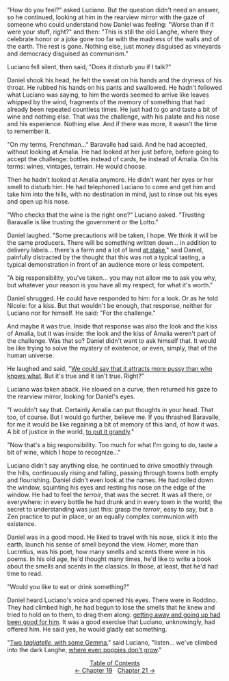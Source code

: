 <!-- Pages 137-139 -->
"How do you feel?" asked Luciano. But the question didn't need an answer, so he continued, looking at him in the rearview mirror with the gaze of someone who could understand how Daniel was feeling: "Worse than if it were your stuff, right?" and then: "This is still the old Langhe, where they celebrate honor or a joke gone too far with the madness of the walls and of the earth. The rest is gone. Nothing else, just money disguised as vineyards and democracy disguised as communism."

Luciano fell silent, then said, "Does it disturb you if I talk?"

Daniel shook his head, he felt the sweat on his hands and the dryness of his throat. He rubbed his hands on his pants and swallowed. He hadn't followed what Luciano was saying, to him the words seemed to arrive like leaves whipped by the wind, fragments of the memory of something that had already been repeated countless times. He just had to go and taste a bit of wine and nothing else. That was the challenge, with his palate and his nose and his experience. Nothing else. And if there was more, it wasn't the time to remember it. 

"On my terms, Frenchman..." Baravalle had said. And he had accepted, without looking at Amalia. He had looked at her just before, before going to accept the challenge: bottles instead of cards, he instead of Amalia. On his terms: wines, vintages, terrain. He would choose.

Then he hadn't looked at Amalia anymore. He didn't want her eyes or her smell to disturb him. He had telephoned Luciano to come and get him and take him into the hills, with no destination in mind, just to rinse out his eyes and open up his nose.
<!-- Page 138 -->

"Who checks that the wine is the right one?" Luciano asked. "Trusting Baravalle is like trusting the government or the Lotto."

Daniel laughed. "Some precautions will be taken, I hope. We think it will be the same producers. There will be something written down... in addition to delivery labels... there's a farm and a lot of land [at stake](http://ofvioletsandlicorice.tumblr.com/post/129354078274/notes-questions-uncertainties#dimezzo)," said Daniel, painfully distracted by the thought that this was not a typical tasting, a typical demonstration in front of an audience more or less competent.

"A big responsibility, you've taken... you may not allow me to ask you why, but whatever your reason is you have all my respect, for what it's worth."

Daniel shrugged. He could have responded to him: for a look. Or as he told Nicole: for a kiss. But that wouldn't be enough, that response, neither for Luciano nor for himself. He said: "For the challenge."

And maybe it was true. Inside that response was also the look and the kiss of Amalia, but it was inside: the look and the kiss of Amalia weren't part of the challenge. Was that so? Daniel didn't want to ask himself that. It would be like trying to solve the mystery of existence, or even, simply, that of the human universe.

He laughed and said, "[We could say that it attracts more pussy than who knows what](http://ofvioletsandlicorice.tumblr.com/post/129354078274/notes-questions-uncertainties#unpelodifiga). But it's true and it isn't true. Right?"

Luciano was taken aback. He slowed on a curve, then returned his gaze to the rearview mirror, looking for Daniel's eyes.

"I wouldn't say that. Certainly Amalia can put thoughts in your head. That too, of course. But I would go further, believe me. If you thrashed Baravalle, for me it would be like regaining a bit of memory of this land, of how it was. A bit of justice in the world, [to put it grandly](http://ofvioletsandlicorice.tumblr.com/post/129354078274/notes-questions-uncertainties#dirlaallagrande)."

<!-- Page 139 -->
"Now that's a big responsibility. Too much for what I'm going to do, taste a bit of wine, which I hope to recognize..."

Luciano didn't say anything else, he continued to drive smoothly through the hills, continuously rising and falling, passing through towns both empty and flourishing. Daniel didn't even look at the names. He had rolled down the window, squinting his eyes and resting his nose on the edge of the window. He had to feel the *terroir*, that was the secret. It was all there, or everywhere: in every bottle he had drunk and in every town in the world; the secret to understanding was just this: grasp the *terroir*, easy to say, but a Zen practice to put in place, or an equally complex communion with existence.

Daniel was in a good mood. He liked to travel with his nose, stick it into the earth, launch his sense of smell beyond the view. Homer, more than Lucretius, was his poet, how many smells and scents there were in his poems. In his old age, he'd thought many times, he'd like to write a book about the smells and scents in the classics. In those, at least, that he'd had time to read. 

"Would you like to eat or drink something?"

Daniel heard Luciano's voice and opened his eyes. There were in Roddino. They had climbed high, he had begun to lose the smells that he knew and tried to hold on to them, to drag them along: [getting away and going up had been good for him](http://ofvioletsandlicorice.tumblr.com/post/129354078274/notes-questions-uncertainties#allontanarsi). It was a good exercise that Luciano, unknowingly, had offered him. He said yes, he would gladly eat something.

"[Two *tagliatelle*, with some Gemma](http://ofvioletsandlicorice.tumblr.com/post/129354078274/notes-questions-uncertainties#duetagliatelle)," said Luciano, "listen... we've climbed into the dark Langhe, [where even poppies don't grow](http://ofvioletsandlicorice.tumblr.com/post/129354078274/notes-questions-uncertainties#noncrescono)."

<div style="text-align: center">
<a href="http://ofvioletsandlicorice.tumblr.com/post/129355307919/of-violets-and-licorice-table-of-contents">Table of Contents</a><br/>
<a href="http://ofvioletsandlicorice.tumblr.com/post/130908239619/of-violets-and-licorice-chapter-19">&larr;&nbsp;Chapter 19</a>&nbsp;&nbsp;
<a href="http://ofvioletsandlicorice.tumblr.com/post/130908282434/of-violets-and-licorice-chapter-21">Chapter 21&nbsp;&rarr;</a>

</div>

